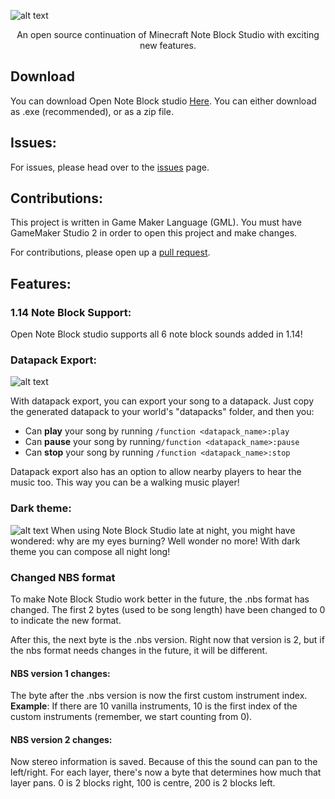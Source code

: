 ![alt text](https://i.imgur.com/1RYhYFU.png)
<p align="center">
An open source continuation of Minecraft Note Block Studio with exciting new features. 
</p>


## Download
You can download Open Note Block studio [Here](https://github.com/HielkeMinecraft/OpenNoteBlockStudio/releases/latest).
You can either download as .exe (recommended), or as a zip file.

## Issues:
For issues, please head over to the [issues](https://github.com/HielkeMinecraft/OpenNoteBlockStudio/issues) page.

## Contributions:
This project is written in Game Maker Language (GML). You must have GameMaker Studio 2 in order to open this project and make changes.

For contributions, please open up a [pull request](https://github.com/HielkeMinecraft/OpenNoteBlockStudio/pulls).

## Features:

### 1.14 Note Block Support:
Open Note Block studio supports all 6 note block sounds added in 1.14!

### Datapack Export:
![alt text](https://i.imgur.com/TGH4m4r.jpg)

With datapack export, you can export your song to a datapack. Just copy the generated datapack to your world's "datapacks" folder, and then you: 
 * Can **play** your song by running ```/function <datapack_name>:play```
* Can **pause** your song by running```/function <datapack_name>:pause```
* Can **stop** your song by running ```/function <datapack_name>:stop```

Datapack export also has an option to allow nearby players to hear the music too. This way you can be a walking music player!


### Dark theme:
![alt text](https://i.imgur.com/PVbiJ26.jpg)
When using Note Block Studio late at night, you might have wondered: why are my eyes burning?
Well wonder no more! With dark theme you can compose all night long!

### Changed NBS format
To make Note Block Studio work better in the future, the .nbs format has changed. 
The first 2 bytes (used to be song length) have been changed to 0 to indicate the new format. 

After this, the next byte is the .nbs version. Right now that version is 2, but if the nbs format needs changes in the future, it will be different.

#### NBS version 1 changes:
The byte after the .nbs version is now the first custom instrument index.
**Example**: If there are 10 vanilla instruments, 10 is the first index of the custom instruments (remember, we start counting from 0).

#### NBS version 2 changes:
Now stereo information is saved. Because of this the sound can pan to the left/right. For each layer, there's now a byte that determines how much that layer pans. 0 is 2 blocks right, 100 is centre, 200 is 2 blocks left.
